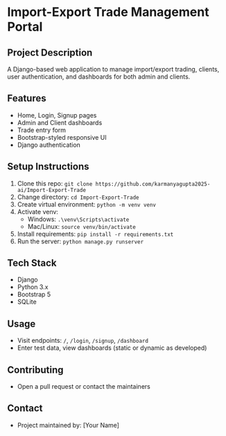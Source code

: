 # Import-Export Trade Management Portal

## Project Description
A Django-based web application to manage import/export trading, clients, user authentication, and dashboards for both admin and clients.

## Features
- Home, Login, Signup pages
- Admin and Client dashboards
- Trade entry form
- Bootstrap-styled responsive UI
- Django authentication

## Setup Instructions
1. Clone this repo:
   `git clone https://github.com/karmanyagupta2025-ai/Import-Export-Trade`
2. Change directory:
   `cd Import-Export-Trade`
3. Create virtual environment:
   `python -m venv venv`
4. Activate venv:
   - Windows: `.\venv\Scripts\activate`
   - Mac/Linux: `source venv/bin/activate`
5. Install requirements:
   `pip install -r requirements.txt`
6. Run the server:
   `python manage.py runserver`

## Tech Stack
- Django
- Python 3.x
- Bootstrap 5
- SQLite

## Usage
- Visit endpoints: `/`, `/login`, `/signup`, `/dashboard`
- Enter test data, view dashboards (static or dynamic as developed)

## Contributing
- Open a pull request or contact the maintainers

## Contact
- Project maintained by: [Your Name]
